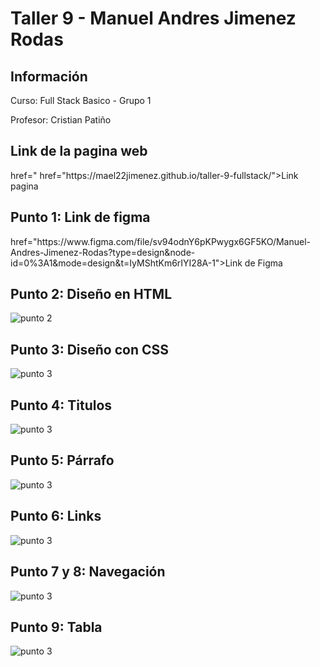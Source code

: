 <h1>Taller 9 - Manuel Andres Jimenez Rodas</h1>

<h2>Información</h2>
<p>Curso: Full Stack Basico - Grupo 1</p>
<p>Profesor: Cristian Patiño</p>
<h2>Link de la pagina web</h2>
<a> href="<a> href="https://mael22jimenez.github.io/taller-9-fullstack/">Link pagina</a>

<h2>Punto 1: Link de figma</h2>
<a> href="https://www.figma.com/file/sv94odnY6pKPwygx6GF5KO/Manuel-Andres-Jimenez-Rodas?type=design&node-id=0%3A1&mode=design&t=IyMShtKm6rIYI28A-1">Link de Figma</a>

<h2>Punto 2: Diseño en HTML</h2>
<img src="./public/images/punto-2.png" alt="punto 2">

<h2>Punto 3: Diseño con CSS</h2>
<img src="./public/images/punto-3.png" alt="punto 3">

<h2>Punto 4: Titulos</h2>
<img src="./public/images/punto-4.png" alt="punto 3">

<h2>Punto 5: Párrafo</h2>
<img src="./public/images/punto-5.png" alt="punto 3">

<h2>Punto 6: Links</h2>
<img src="./public/images/punto-6.png" alt="punto 3">

<h2>Punto 7 y 8: Navegación</h2>
<img src="./public/images/punto-7-8.png" alt="punto 3">

<h2>Punto 9: Tabla</h2>
<img src="./public/images/punto-9.png" alt="punto 3">

